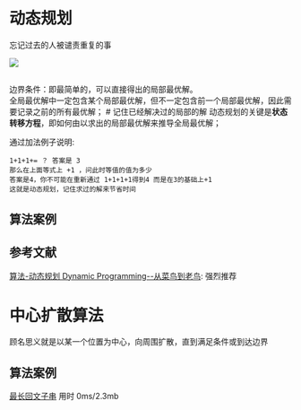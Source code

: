 # 动态规划
忘记过去的人被谴责重复的事

![](https://user-gold-cdn.xitu.io/2019/9/16/16d3923b83a0bb27?w=359&h=140&f=png&s=17620)

## 
边界条件：即最简单的，可以直接得出的局部最优解。  
全局最优解中一定包含某个局部最优解，但不一定包含前一个局部最优解，因此需要记录之前的所有最优解； # 记住已经解决过的局部的解 
动态规划的关键是**状态转移方程**，即如何由以求出的局部最优解来推导全局最优解；

通过加法例子说明:
```cassandraql
1+1+1+= ？ 答案是 3  
那么在上面等式上 +1 ，问此时等值的值为多少  
答案是4，你不可能在重新通过 1+1+1+1得到4 而是在3的基础上+1    
这就是动态规划，记住求过的解来节省时间  
```
## 算法案例


## 参考文献
[算法-动态规划 Dynamic Programming--从菜鸟到老鸟](https://blog.csdn.net/u013309870/article/details/75193592): 强烈推荐

# 中心扩散算法
顾名思义就是以某一个位置为中心，向周围扩散，直到满足条件或到达边界


## 算法案例
[最长回文子串](https://github.com/lucasIsfyf/go_baselearn/blob/master/learn/algorithm/中心扩散算法/LongestPalindrome.go)
用时 0ms/2.3mb


